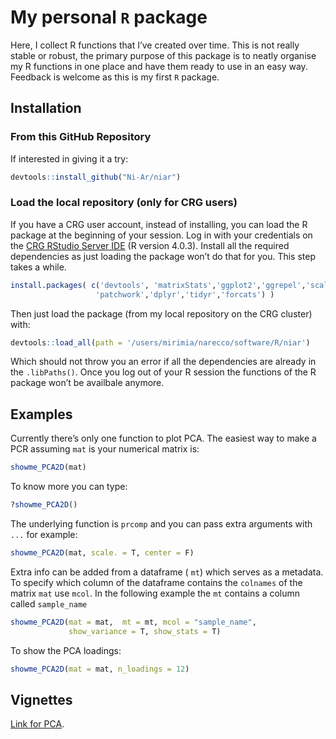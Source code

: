 # My personal `R` package

Here, I collect R functions that I’ve created over time. This is not really stable or robust, the primary purpose of this package is to neatly organise my R functions in one place and have them ready to use in an easy way. Feedback is welcome as this is my first `R` package.

## Installation 

### From this GitHub Repository

If interested in giving it a try:

```R
devtools::install_github("Ni-Ar/niar")
```

### Load the local repository (only for CRG users)

If you have a CRG user account, instead of installing, you can load the R package at the beginning of your session. Log in with your credentials on the [CRG RStudio Server IDE](http://rstudio4.linux.crg.es/) (R version 4.0.3). Install all the required dependencies as just loading the package won’t do that for you. This step takes a while.

```R
install.packages( c('devtools', 'matrixStats','ggplot2','ggrepel','scales',
                   'patchwork','dplyr','tidyr','forcats') ) 
```

Then just load the package (from my local repository on the CRG cluster) with:

```R
devtools::load_all(path = '/users/mirimia/narecco/software/R/niar')
```

Which should not throw you an error if all the dependencies are already in the `.libPaths()`. Once you log out of your R session the functions of the R package won’t be availbale anymore.

## Examples

Currently there’s only one function to plot PCA. The easiest way to make a PCR assuming `mat` is your numerical matrix is:

```R
showme_PCA2D(mat)
```

To know more you can type:

```R
?showme_PCA2D()
```



The underlying function is `prcomp` and you can pass extra arguments with `...` for example:

```R
showme_PCA2D(mat, scale. = T, center = F)
```

Extra info can be added from a dataframe  ( `mt`) which serves as a metadata. To specify which column of the dataframe contains the `colnames` of the matrix `mat` use `mcol`. In the following example the `mt` contains a column called `sample_name`

```R
showme_PCA2D(mat = mat,  mt = mt, mcol = "sample_name",
             show_variance = T, show_stats = T)
```

To show the PCA loadings:

```R
showme_PCA2D(mat = mat, n_loadings = 12)
```

## Vignettes

[Link for PCA](https://htmlpreview.github.io/?https://github.com/Ni-Ar/niar/blob/main/doc/Introduction.html).
